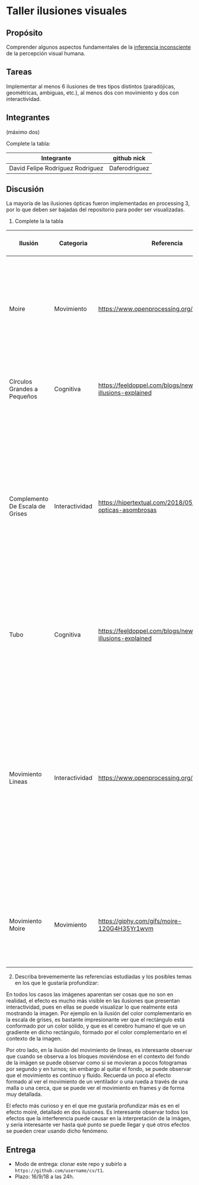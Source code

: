 # Taller ilusiones visuales

## Propósito

Comprender algunos aspectos fundamentales de la [inferencia inconsciente](https://github.com/VisualComputing/Cognitive) de la percepción visual humana.

## Tareas

Implementar al menos 6 ilusiones de tres tipos distintos (paradójicas, geométricas, ambiguas, etc.), al menos dos con movimiento y dos con interactividad.

## Integrantes
(máximo dos)

Complete la tabla:

| Integrante | github nick |
|------------|-------------|
|      David Felipe Rodríguez Rodríguez      |      Daferodriguez       |

## Discusión

La mayoría de las ilusiones ópticas fueron implementadas en processing 3, por lo que deben ser bajadas del repositorio para poder ser visualizadas.

1. Complete la la tabla

| Ilusión | Categoria | Referencia | Tipo de interactividad (si aplica) | URL código base (si aplica) |
|---------|-----------|------------|------------------------------------|-----------------------------|
|Moire|Movimiento|https://www.openprocessing.org/sketch/348969 |El patrón de interferencia de los círculos y las líneas forma un efecto conocido como efecto de Moiré, que produce la visualización de diferentes formas y deformaciones|https://github.com/Daferodriguez/Optical_Illusions/tree/master/circulos |
|Círculos Grandes a Pequeños|Cognitiva|https://feeldoppel.com/blogs/news/optical-illusions-explained |Los círculos superpuestos se ven más pequeños que aquellos que están hacia el "Fondo"|https://github.com/Daferodriguez/Optical_Illusions/tree/master/circulosGrandesYPequen |
|Complemento De Escala de Grises|Interactividad|https://hipertextual.com/2018/05/ilusiones-opticas-asombrosas |Al hacer click en cualquier parte de la pantalla, el gradiente del fondo desaparece, revelando que el rectángulo del medio, que parecía ser también un gradiente, es de color sólido. La ilusión óptica se forma porque el contexto de la imagen forma un complemento del color de fondo.|https://github.com/Daferodriguez/Optical_Illusions/tree/master/gradiente |
|Tubo|Cognitiva|https://feeldoppel.com/blogs/news/optical-illusions-explained |Dependiendo de qué lado de la imagen sea observada, se puede visualizar la entrada de un túnel por la izquiera o por la derecha.|https://github.com/Daferodriguez/Optical_Illusions/tree/master/tubo |
|Movimiento Lineas|Interactividad|https://www.openprocessing.org/sketch/48692 |Los 4 bloques que se mueven en la imagen aparentan moverse por turnos, alternando entre blancos y negros; al hacer click, se revela que no solo los bloques se mueven al mismo tiempo, sino que su movimiento es continuo. Dicho efecto es formado por el contexto de la imágen; el patrón de líneas del fondo crea un efecto de fotogramas.|https://github.com/Daferodriguez/Optical_Illusions/tree/master/lineas |
|Movimiento Moire|Movimiento|https://giphy.com/gifs/moire-120G4H35Yr1wvm |Aparenta ser una tela que presenta una deformación, sin embargo se trata de efectos de interferencia formados por la intersección de líneas.||

2. Describa brevememente las referencias estudiadas y los posibles temas en los que le gustaría profundizar:

En todos los casos las imágenes aparentan ser cosas que no son en realidad, el efecto es mucho más visible en las ilusiones que presentan interactividad, pues en ellas se puede visualizar lo que realmente está mostrando la imagen. Por ejemplo en la ilusión del color complementario en la escala de grises, es bastante impresionante ver que el rectángulo está conformado por un color sólido, y que es el cerebro humano el que ve un gradiente en dicho rectángulo, formado por el color complementario en el contexto de la imagen.

Por otro lado, en la ilusión del movimiento de lineas, es interesante observar que cuando se observa a los bloques moviéndose en el contexto del fondo de la imágen se puede observar como si se movieran a pocos fotogramas por segundo y en turnos; sin embargo al quitar el fondo, se puede observar que el movimiento es contínuo y fluido. Recuerda un poco al efecto formado al ver el movimiento de un ventilador o una rueda a través de una malla o una cerca, que se puede ver el movimiento en frames y de forma muy detallada.

El efecto más curioso y en el que me gustaría profundizar más es en el efecto moiré, detallado en dos ilusiones. Es interesante observar todos los efectos que la interferencia puede causar en la interpretación de la imágen, y sería interesante ver hasta qué punto se puede llegar y qué otros efectos se pueden crear usando dicho fenómeno.

## Entrega

* Modo de entrega: clonar este repo y subirlo a `https://github.com/username/cv/t1`.
* Plazo: 16/9/18 a las 24h.
